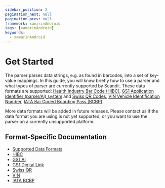 ```yaml
---
sidebar_position: 2
pagination_next: null
pagination_prev: null
framework: xamarinAndroid
tags: [xamarinAndroid]
keywords:
  - xamarinAndroid
---
```


# Get Started

The parser parses data strings, e.g. as found in barcodes, into a set of key-value mappings. In this guide, you will know briefly how to use a parser and what types of parser are currently supported by Scandit. These data formats are supported: [Health Industry Bar Code (HIBC)](https://docs.scandit.com/data-capture-sdk/xamarin.android/parser/hibc.html), [GS1 Application Identifier (parser/AI) system](https://docs.scandit.com/data-capture-sdk/xamarin.android/parser/gs1ai.html) and [Swiss QR Codes](https://docs.scandit.com/data-capture-sdk/xamarin.android/parser/swissqr.html), [VIN Vehicle Identification Number](https://docs.scandit.com/data-capture-sdk/xamarin.android/parser/vin.html), [IATA Bar Coded Boarding Pass (BCBP)](https://docs.scandit.com/data-capture-sdk/xamarin.android/parser/iata-bcbp.html).

More data formats will be added in future releases. Please contact us if the data format you are using is not yet supported, or you want to use the parser on a currently unsupported platform.

## Format-Specific Documentation

- [Supported Data Formats](https://docs.scandit.com/data-capture-sdk/xamarin.android/parser/formats.html)
- [HIBC](https://docs.scandit.com/data-capture-sdk/xamarin.android/parser/hibc.html)
- [GS1 AI](https://docs.scandit.com/data-capture-sdk/xamarin.android/parser/gs1ai.html)
- [GS1 Digital Link](https://docs.scandit.com/data-capture-sdk/xamarin.android/parser/gs1-digital-link.html)
- [Swiss QR](https://docs.scandit.com/data-capture-sdk/xamarin.android/parser/swissqr.html)
- [VIN](https://docs.scandit.com/data-capture-sdk/xamarin.android/parser/vin.html)
- [IATA BCBP](https://docs.scandit.com/data-capture-sdk/xamarin.android/parser/iata-bcbp.html)
